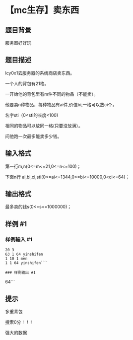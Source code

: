 # 【mc生存】卖东西

## 题目背景

服务器好好玩


## 题目描述

lcy0x1去服务器的系统商店卖东西。

一个人的背包有21格。

一开始他的背包里有m件不同的物品（不能卖）。

他要卖n种物品，每种物品有ai件,价值bi,一格可以放ci个，

名字sti（0<sti的长度<100)

相同的物品可以放同一格(只要没放满）。

问他跑一次最多能卖多少钱。


## 输入格式

第一行m,n(0<=m<=21,0<=n<=100)；

下面n行 ai,bi,ci,sti(0<=ai<=1344,0<=bi<=10000,0<ci<=64)；


## 输出格式

最多卖的钱s(0<=s<=1000000)；


## 样例 #1

### 样例输入 #1
```
20 3
63 1 64 yinshifen
1 10 1 men
1 1 64 yinshifen```

### 样例输出 #1

```
64```

## 提示

多重背包

搜索0分！！！

强大的数据

